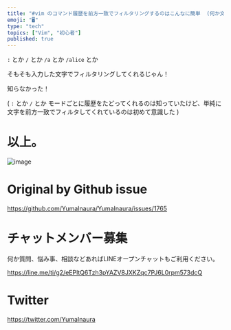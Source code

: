 ```yaml
---
title: "#vim のコマンド履歴を前方一致でフィルタリングするのはこんなに簡単  (何か文字入力してから上下キー)  #初心者 向け )"
emoji: "🖥"
type: "tech"
topics: ["Vim", "初心者"]
published: true
---
```


`:` とか `/` とか `/a` とか `/alice` とか

そもそも入力した文字でフィルタリングしてくれるじゃん！

知らなかった！

( `:` とか `/` とか モードごとに履歴をたどってくれるのは知っていたけど、単純に文字を前方一致でフィルタしてくれているのは初めて意識した )

# 以上。

![image](https://user-images.githubusercontent.com/13635059/57511267-d7152100-7343-11e9-8b14-3a95908cf309.png)


# Original by Github issue

https://github.com/YumaInaura/YumaInaura/issues/1765








<!-- Update From Qiita API -->

# チャットメンバー募集


何か質問、悩み事、相談などあればLINEオープンチャットもご利用ください。

https://line.me/ti/g2/eEPltQ6Tzh3pYAZV8JXKZqc7PJ6L0rpm573dcQ





# Twitter


https://twitter.com/YumaInaura


<!-- Update From Qiita API -->


